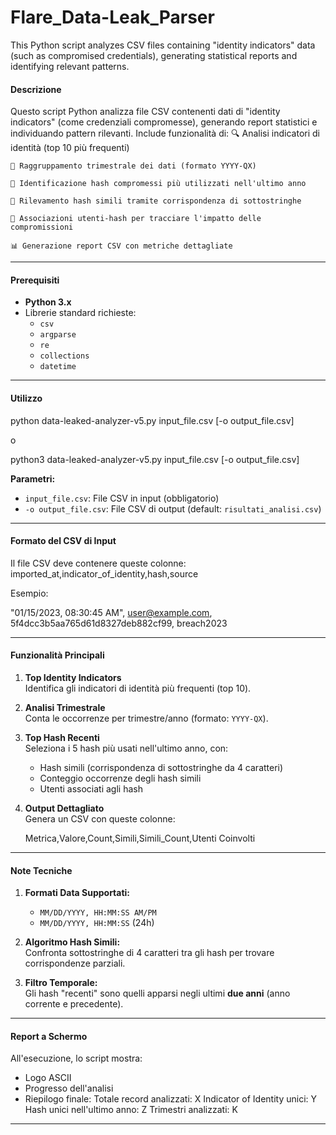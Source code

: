 # Flare_Data-Leak_Parser
This Python script analyzes CSV files containing "identity indicators" data (such as compromised credentials), generating statistical reports and identifying relevant patterns.

#### Descrizione
Questo script Python analizza file CSV contenenti dati di "identity indicators" (come credenziali compromesse), generando report statistici e individuando pattern rilevanti. Include funzionalità di:
    🔍 Analisi indicatori di identità (top 10 più frequenti)

    📅 Raggruppamento trimestrale dei dati (formato YYYY-QX)

    🔑 Identificazione hash compromessi più utilizzati nell'ultimo anno

    🧩 Rilevamento hash simili tramite corrispondenza di sottostringhe

    👥 Associazioni utenti-hash per tracciare l'impatto delle compromissioni

    📊 Generazione report CSV con metriche dettagliate
---

#### Prerequisiti
- **Python 3.x**
- Librerie standard richieste:
  - `csv`
  - `argparse`
  - `re`
  - `collections`
  - `datetime`

---


#### Utilizzo

python data-leaked-analyzer-v5.py input_file.csv [-o output_file.csv]

o

python3 data-leaked-analyzer-v5.py input_file.csv [-o output_file.csv]


**Parametri:**
- `input_file.csv`: File CSV in input (obbligatorio)
- `-o output_file.csv`: File CSV di output (default: `risultati_analisi.csv`)

---

#### Formato del CSV di Input
Il file CSV deve contenere queste colonne:
imported_at,indicator_of_identity,hash,source

Esempio:

"01/15/2023, 08:30:45 AM", user@example.com, 5f4dcc3b5aa765d61d8327deb882cf99, breach2023


---

#### Funzionalità Principali
1. **Top Identity Indicators**  
   Identifica gli indicatori di identità più frequenti (top 10).

2. **Analisi Trimestrale**  
   Conta le occorrenze per trimestre/anno (formato: `YYYY-QX`).

3. **Top Hash Recenti**  
   Seleziona i 5 hash più usati nell'ultimo anno, con:
   - Hash simili (corrispondenza di sottostringhe da 4 caratteri)
   - Conteggio occorrenze degli hash simili
   - Utenti associati agli hash

4. **Output Dettagliato**  
   Genera un CSV con queste colonne:

   Metrica,Valore,Count,Simili,Simili_Count,Utenti Coinvolti


---

#### Note Tecniche
1. **Formati Data Supportati:**
   - `MM/DD/YYYY, HH:MM:SS AM/PM`
   - `MM/DD/YYYY, HH:MM:SS` (24h)

2. **Algoritmo Hash Simili:**  
   Confronta sottostringhe di 4 caratteri tra gli hash per trovare corrispondenze parziali.

3. **Filtro Temporale:**  
   Gli hash "recenti" sono quelli apparsi negli ultimi **due anni** (anno corrente e precedente).

---

#### Report a Schermo
All'esecuzione, lo script mostra:
- Logo ASCII
- Progresso dell'analisi
- Riepilogo finale:
  Totale record analizzati: X
  Indicator of Identity unici: Y
  Hash unici nell'ultimo anno: Z
  Trimestri analizzati: K

---
